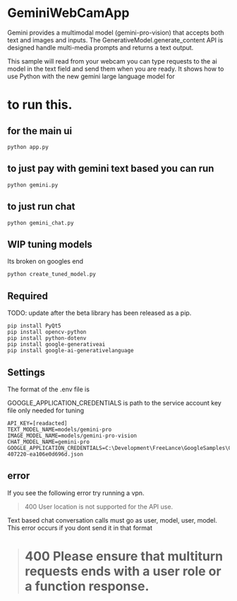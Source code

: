 # GeminiWebCamApp

Gemini provides a multimodal model (gemini-pro-vision) that accepts both text and images and inputs. The GenerativeModel.generate_content API is designed handle multi-media prompts and returns a text output.

This sample will read from your webcam you can type requests to the ai model in the text field and send them when you are ready.  It shows how to use Python with the new gemini large language model for 


# to run this.

## for the main ui

    python app.py

## to just pay with gemini text based you can run

    python gemini.py

## to just run chat

    python gemini_chat.py

## WIP tuning models

Its broken on googles end

    python create_tuned_model.py

## Required

TODO: update after the beta library has been released as a pip.

```
pip install PyQt5
pip install opencv-python
pip install python-dotenv
pip install google-generativeai
pip install google-ai-generativelanguage
```

## Settings

The format of the .env file is

GOOGLE_APPLICATION_CREDENTIALS is path to the service account key file only needed for tuning

```
API_KEY=[readacted]
TEXT_MODEL_NAME=models/gemini-pro
IMAGE_MODEL_NAME=models/gemini-pro-vision
CHAT_MODEL_NAME=gemini-pro
GOOGLE_APPLICATION_CREDENTIALS=C:\Development\FreeLance\GoogleSamples\Credentials\gemini-407220-ea106e0d696d.json
```

## error 

If you see the following error try running a vpn.

>400 User location is not supported for the API use.


Text based chat conversation calls must go as user, model, user, model.  This error occurs if you dont send it in that format

> # 400 Please ensure that multiturn requests ends with a user role or a function response. 

 

